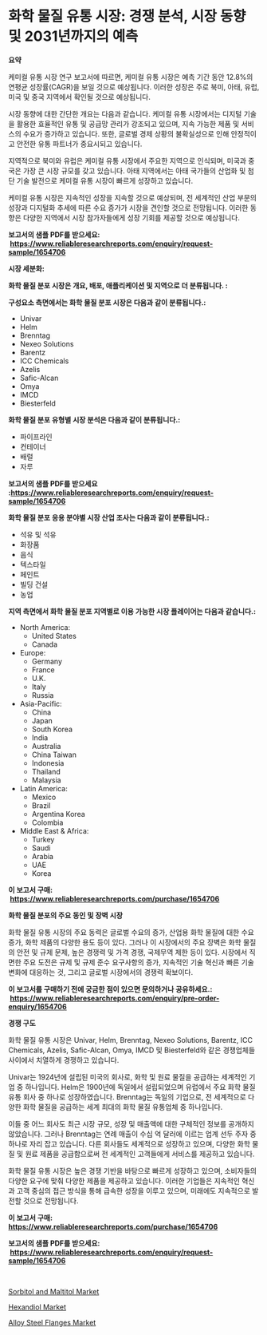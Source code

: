 <p><h1>화학 물질 유통 시장: 경쟁 분석, 시장 동향 및 2031년까지의 예측</h1></p><p><strong>요약</strong></p>
<p><p>케미컬 유통 시장 연구 보고서에 따르면, 케미컬 유통 시장은 예측 기간 동안 12.8%의 연평균 성장률(CAGR)을 보일 것으로 예상됩니다. 이러한 성장은 주로 북미, 아태, 유럽, 미국 및 중국 지역에서 확인될 것으로 예상됩니다.</p><p>시장 동향에 대한 간단한 개요는 다음과 같습니다. 케미컬 유통 시장에서는 디지털 기술을 활용한 효율적인 유통 및 공급망 관리가 강조되고 있으며, 지속 가능한 제품 및 서비스의 수요가 증가하고 있습니다. 또한, 글로벌 경제 상황의 불확실성으로 인해 안정적이고 안전한 유통 파트너가 중요시되고 있습니다.</p><p>지역적으로 북미와 유럽은 케미컬 유통 시장에서 주요한 지역으로 인식되며, 미국과 중국은 가장 큰 시장 규모를 갖고 있습니다. 아태 지역에서는 아태 국가들의 산업화 및 첨단 기술 발전으로 케미컬 유통 시장이 빠르게 성장하고 있습니다.</p><p>케미컬 유통 시장은 지속적인 성장을 지속할 것으로 예상되며, 전 세계적인 산업 부문의 성장과 디지털화 추세에 따른 수요 증가가 시장을 견인할 것으로 전망됩니다. 이러한 동향은 다양한 지역에서 시장 참가자들에게 성장 기회를 제공할 것으로 예상됩니다.</p></p>
<p><strong>보고서의 샘플 PDF를 받으세요: &nbsp;<a href="https://www.reliableresearchreports.com/enquiry/request-sample/1654706">https://www.reliableresearchreports.com/enquiry/request-sample/1654706</a></strong></p>
<p><strong>시장 세분화:</strong></p>
<p><strong> 화학 물질 분포 시장은 개요, 배포, 애플리케이션 및 지역으로 더 분류됩니다. :</strong></p>
<p><strong>구성요소 측면에서는 화학 물질 분포 시장은 다음과 같이 분류됩니다.:</strong></p>
<p><ul><li>Univar</li><li>Helm</li><li>Brenntag</li><li>Nexeo Solutions</li><li>Barentz</li><li>ICC Chemicals</li><li>Azelis</li><li>Safic-Alcan</li><li>Omya</li><li>IMCD</li><li>Biesterfeld</li></ul></p>
<p><strong> 화학 물질 분포 유형별 시장 분석은 다음과 같이 분류됩니다.:</strong></p>
<p><ul><li>파이프라인</li><li>컨테이너</li><li>배럴</li><li>자루</li></ul></p>
<p><strong>보고서의 샘플 PDF를 받으세요 :<a href="https://www.reliableresearchreports.com/enquiry/request-sample/1654706">https://www.reliableresearchreports.com/enquiry/request-sample/1654706</a></strong></p>
<p><strong> 화학 물질 분포 응용 분야별 시장 산업 조사는 다음과 같이 분류됩니다.:</strong></p>
<p><ul><li>석유 및 석유</li><li>화장품</li><li>음식</li><li>텍스타일</li><li>페인트</li><li>빌딩 건설</li><li>농업</li></ul></p>
<p><strong>지역 측면에서 화학 물질 분포 지역별로 이용 가능한 시장 플레이어는 다음과 같습니다.:</strong></p>
<p><ul>
    <li>
        North America:
        <ul>
            <li>United States</li>
            <li>Canada</li>
        </ul>
    </li>
    <li>
        Europe:
        <ul>
            <li>Germany</li>
            <li>France</li>
            <li>U.K.</li>
            <li>Italy</li>
            <li>Russia</li>
        </ul>
    </li>
    <li>
        Asia-Pacific:
        <ul>
            <li>China</li>
            <li>Japan</li>
            <li>South Korea</li>
            <li>India</li>
            <li>Australia</li>
            <li>China Taiwan</li>
            <li>Indonesia</li>
            <li>Thailand</li>
            <li>Malaysia</li>
        </ul>
    </li>
    <li>
        Latin America:
        <ul>
            <li>Mexico</li>
            <li>Brazil</li>
            <li>Argentina Korea</li>
            <li>Colombia</li>
        </ul>
    </li>
    <li>
        Middle East & Africa:
        <ul>
            <li>Turkey</li>
            <li>Saudi</li>
            <li>Arabia</li>
            <li>UAE</li>
            <li>Korea</li>
        </ul>
    </li>
    </ul></p>
<p><strong>이 보고서 구매: &nbsp;<a href="https://www.reliableresearchreports.com/purchase/1654706">https://www.reliableresearchreports.com/purchase/1654706</a></strong></p>
<p><strong>화학 물질 분포의 주요 동인 및 장벽 시장</strong></p>
<p><p>화학 물질 유통 시장의 주요 동력은 글로벌 수요의 증가, 산업용 화학 물질에 대한 수요 증가, 화학 제품의 다양한 용도 등이 있다. 그러나 이 시장에서의 주요 장벽은 화학 물질의 안전 및 규제 문제, 높은 경쟁력 및 가격 경쟁, 국제무역 제한 등이 있다. 시장에서 직면한 주요 도전은 규제 및 규제 준수 요구사항의 증가, 지속적인 기술 혁신과 빠른 기술 변화에 대응하는 것, 그리고 글로벌 시장에서의 경쟁력 확보이다.</p></p>
<p><strong>이 보고서를 구매하기 전에 궁금한 점이 있으면 문의하거나 공유하세요.: &nbsp;<a href="https://www.reliableresearchreports.com/enquiry/pre-order-enquiry/1654706">https://www.reliableresearchreports.com/enquiry/pre-order-enquiry/1654706</a></strong></p>
<p><strong>경쟁 구도</strong></p>
<p><p>화학 물질 유통 시장은 Univar, Helm, Brenntag, Nexeo Solutions, Barentz, ICC Chemicals, Azelis, Safic-Alcan, Omya, IMCD 및 Biesterfeld와 같은 경쟁업체들 사이에서 치열하게 경쟁하고 있습니다.</p><p>Univar는 1924년에 설립된 미국의 회사로, 화학 및 원료 물질을 공급하는 세계적인 기업 중 하나입니다. Helm은 1900년에 독일에서 설립되었으며 유럽에서 주요 화학 물질 유통 회사 중 하나로 성장하였습니다. Brenntag는 독일의 기업으로, 전 세계적으로 다양한 화학 물질을 공급하는 세계 최대의 화학 물질 유통업체 중 하나입니다.</p><p>이들 중 어느 회사도 최근 시장 규모, 성장 및 매출액에 대한 구체적인 정보를 공개하지 않았습니다. 그러나 Brenntag는 연례 매출이 수십 억 달러에 이르는 업계 선두 주자 중 하나로 자리 잡고 있습니다. 다른 회사들도 세계적으로 성장하고 있으며, 다양한 화학 물질 및 원료 제품을 공급함으로써 전 세계적인 고객들에게 서비스를 제공하고 있습니다.</p><p>화학 물질 유통 시장은 높은 경쟁 기반을 바탕으로 빠르게 성장하고 있으며, 소비자들의 다양한 요구에 맞춰 다양한 제품을 제공하고 있습니다. 이러한 기업들은 지속적인 혁신과 고객 중심의 접근 방식을 통해 급속한 성장을 이루고 있으며, 미래에도 지속적으로 발전할 것으로 전망됩니다.</p></p>
<p><strong>이 보고서 구매: &nbsp; <a href="https://www.reliableresearchreports.com/purchase/1654706">https://www.reliableresearchreports.com/purchase/1654706</a></strong></p>
<p><strong>보고서의 샘플 PDF를 받으세요: &nbsp;<a href="https://www.reliableresearchreports.com/enquiry/request-sample/1654706">https://www.reliableresearchreports.com/enquiry/request-sample/1654706</a></strong><strong></strong></p>
<p>&nbsp;</p>
<p><p><a href="https://boundless-drawbridge-702.notion.site/Global-Sorbitol-and-Maltitol-Market-by-Types-Applications-and-Major-Players-with-Regional-Growth--fff8d699bed945199ac7d361a6e816ad">Sorbitol and Maltitol Market</a></p><p><a href="https://gamy-alyssum-396.notion.site/Hexandiol-Market-Insights-Market-Players-and-Forecast-Till-2031-1620786fa5d9417d9d10964510fedcd3">Hexandiol Market</a></p><p><a href="https://natural-crush-b99.notion.site/Alloy-Steel-Flanges-Market-Insights-Market-Players-and-Forecast-Till-2031-7313819cd7fa46e08e9b2babc238cfa2">Alloy Steel Flanges Market</a></p></p>